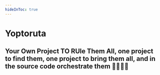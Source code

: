```yaml
---
hideInToc: true
---
```


# Yoptoruta

## Your Own Project TO RUle Them All, one project to find them, one project to bring them all, and in the source code orchestrate them 🧙💍🧝🔁
